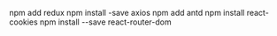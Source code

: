 npm add redux
npm install -save axios
npm add antd
npm install react-cookies
npm install --save react-router-dom
